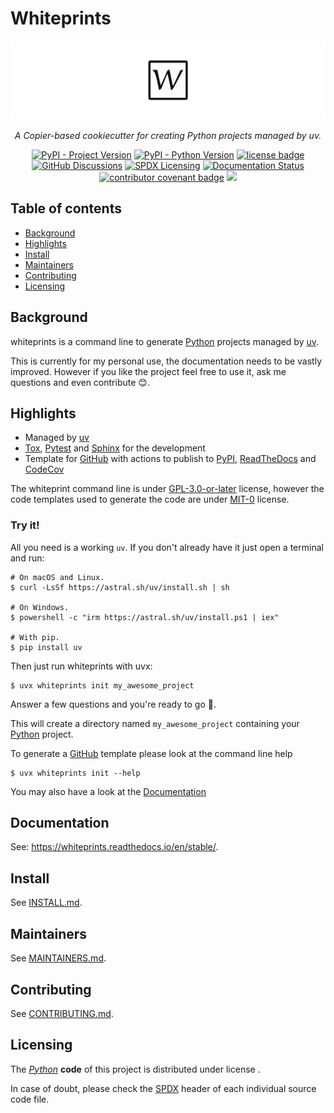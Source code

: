<!--
SPDX-FileCopyrightText: © 2024 Romain Brault <mail@romainbrault.com>

SPDX-License-Identifier: GPL-3.0-or-later
-->

# Whiteprints

![Whiteprints](docs/_static/banner.svg)
<div align="center">
    <p>
        <em>
            A Copier-based cookiecutter for creating Python projects managed by uv.
        </em>
    </p>
    <p>
        <a href="https://pypi.org/project/whiteprints"><img alt="PyPI - Project Version" src="https://img.shields.io/pypi/v/whiteprints.svg?logo=PyPI&logoColor=3775A9"/></a>
        <a href="https://www.python.org"><img alt="PyPI - Python Version" src="https://img.shields.io/pypi/pyversions/whiteprints.svg?logo=Python&logoColor=ffd43b"/></a>
        <a href="https://spdx.org/licenses/GPL-3.0-or-later"><img alt="license badge" src="https://img.shields.io/badge/📝_License-GPL--3.0--or--later-4CAF50.svg"/></a>
        <a href="https://github.com/whiteprints/whiteprints/discussions"><img alt="GitHub Discussions" src="https://img.shields.io/github/discussions/whiteprints/whiteprints.svg?logo=GitHub"></a>
        <a href="https://spdx.dev/learn/areas-of-interest/licensing/"><img alt="SPDX Licensing" src="https://img.shields.io/badge/SPDX-licensing-0080FF.svg?logo=SPDX"/></a>
        <a href='https://readthedocs.org/projects/whiteprints/'><img src='https://readthedocs.org/projects/whiteprints/badge/?version=latest' alt='Documentation Status' /></a>
        <a href="https://www.contributor-covenant.org/version/2/1/code_of_conduct/"><img alt="contributor covenant badge" src="https://img.shields.io/badge/Contributor_Covenant-2.1-4BAAAA.svg?logo=contributorcovenant"/></a>
        <a href="https://codecov.io/gh/whiteprints/whiteprints" ><img src="https://codecov.io/gh/whiteprints/whiteprints/graph/badge.svg?token=YrFGtQ5D5F"/></a>
    </p>
</div>

## Table of contents

- [Background](#background)
- [Highlights](#highlights)
- [Install](#install)
- [Maintainers](#maintainers)
- [Contributing](#contributing)
- [Licensing](#licensing)

## Background

whiteprints is a command line to generate [Python] projects managed by [uv].

This is currently for my personal use, the documentation needs to be vastly
improved. However if you like the project feel free to use it, ask me questions
and even contribute 😊.

## Highlights

- Managed by [uv]
- [Tox], [Pytest] and [Sphinx] for the development
- Template for [GitHub] with actions to publish to [PyPI], [ReadTheDocs] and
  [CodeCov]

The whiteprint command line is under [GPL-3.0-or-later] license, however the
code templates used to generate the code are under [MIT-0] license.


### Try it!

All you need is a working `uv`. If you don't already have it just open a
terminal and run:

```console
# On macOS and Linux.
$ curl -LsSf https://astral.sh/uv/install.sh | sh

# On Windows.
$ powershell -c "irm https://astral.sh/uv/install.ps1 | iex"

# With pip.
$ pip install uv
```

Then just run whiteprints with uvx:

```
$ uvx whiteprints init my_awesome_project
```
Answer a few questions and you're ready to go 🚀.

This will create a directory named `my_awesome_project` containing your [Python] project.

To generate a [GitHub] template please look at the command line help

```
$ uvx whiteprints init --help
```

You may also have a look at the [Documentation](https://whiteprints.readthedocs.io/en/stable/)

## Documentation

See: https://whiteprints.readthedocs.io/en/stable/.

## Install

See [INSTALL.md](INSTALL.md).

## Maintainers

See [MAINTAINERS.md](MAINTAINERS.md).

## Contributing

See [CONTRIBUTING.md](CONTRIBUTING.md).

## Licensing

The _[Python]_ **code** of this project is distributed under license .

In case of doubt, please check the [SPDX] header of each individual source code file.

[Python]: https://www.python.org/
[SPDX]: https://spdx.dev/
[REUSE]: https://reuse.software/
[uv]: https://docs.astral.sh/uv/
[Tox]: https://tox.wiki/
[Pytest]: https://docs.pytest.org/en/stable/
[Sphinx]: https://www.sphinx-doc.org/en/master/index.html
[PyPI]: https://pypi.org/
[ReadTheDocs]: https://about.readthedocs.com/
[CodeCov]: https://about.codecov.io/
[GPL-3.0-or-later]: https://spdx.org/licenses/GPL-3.0-or-later
[MIT-0]: https://spdx.org/licenses/MIT-0
[GitHub]:https://github.com/

